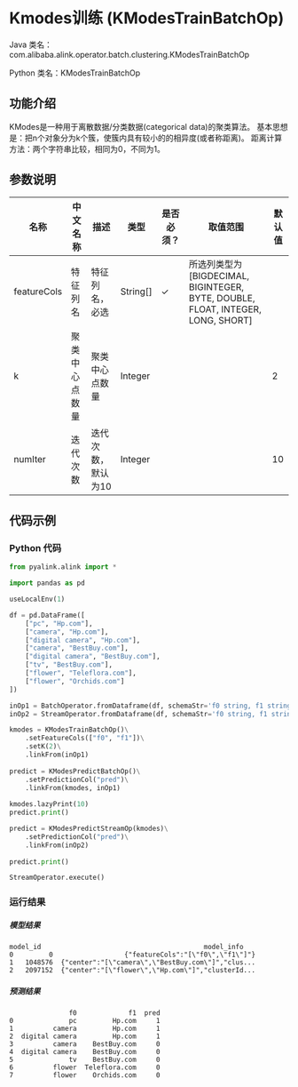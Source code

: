# Kmodes训练 (KModesTrainBatchOp)
Java 类名：com.alibaba.alink.operator.batch.clustering.KModesTrainBatchOp

Python 类名：KModesTrainBatchOp


## 功能介绍

KModes是一种用于离散数据/分类数据(categorical data)的聚类算法。 基本思想是：把n个对象分为k个簇，使簇内具有较小的的相异度(或者称距离)。 距离计算方法：两个字符串比较，相同为0，不同为1。

## 参数说明
| 名称 | 中文名称 | 描述 | 类型 | 是否必须？ | 取值范围 | 默认值 |
| --- | --- | --- | --- | --- | --- | --- |
| featureCols | 特征列名 | 特征列名，必选 | String[] | ✓ | 所选列类型为 [BIGDECIMAL, BIGINTEGER, BYTE, DOUBLE, FLOAT, INTEGER, LONG, SHORT] |  |
| k | 聚类中心点数量 | 聚类中心点数量 | Integer |  |  | 2 |
| numIter | 迭代次数 | 迭代次数，默认为10 | Integer |  |  | 10 |


## 代码示例
### Python 代码
```python
from pyalink.alink import *

import pandas as pd

useLocalEnv(1)

df = pd.DataFrame([
    ["pc", "Hp.com"],
    ["camera", "Hp.com"],
    ["digital camera", "Hp.com"],
    ["camera", "BestBuy.com"],
    ["digital camera", "BestBuy.com"],
    ["tv", "BestBuy.com"],
    ["flower", "Teleflora.com"],
    ["flower", "Orchids.com"]
])

inOp1 = BatchOperator.fromDataframe(df, schemaStr='f0 string, f1 string')
inOp2 = StreamOperator.fromDataframe(df, schemaStr='f0 string, f1 string')

kmodes = KModesTrainBatchOp()\
    .setFeatureCols(["f0", "f1"])\
    .setK(2)\
    .linkFrom(inOp1)
    
predict = KModesPredictBatchOp()\
    .setPredictionCol("pred")\
    .linkFrom(kmodes, inOp1)
    
kmodes.lazyPrint(10)
predict.print()

predict = KModesPredictStreamOp(kmodes)\
    .setPredictionCol("pred")\
    .linkFrom(inOp2)
    
predict.print()

StreamOperator.execute()
```

### 运行结果
##### 模型结果
```
model_id                                         model_info
0         0                  {"featureCols":"[\"f0\",\"f1\"]"}
1   1048576  {"center":"[\"camera\",\"BestBuy.com\"]","clus...
2   2097152  {"center":"[\"flower\",\"Hp.com\"]","clusterId...
```

##### 预测结果
```
               f0             f1  pred
0              pc         Hp.com     1
1          camera         Hp.com     1
2  digital camera         Hp.com     1
3          camera    BestBuy.com     0
4  digital camera    BestBuy.com     0
5              tv    BestBuy.com     0
6          flower  Teleflora.com     0
7          flower    Orchids.com     0
```

